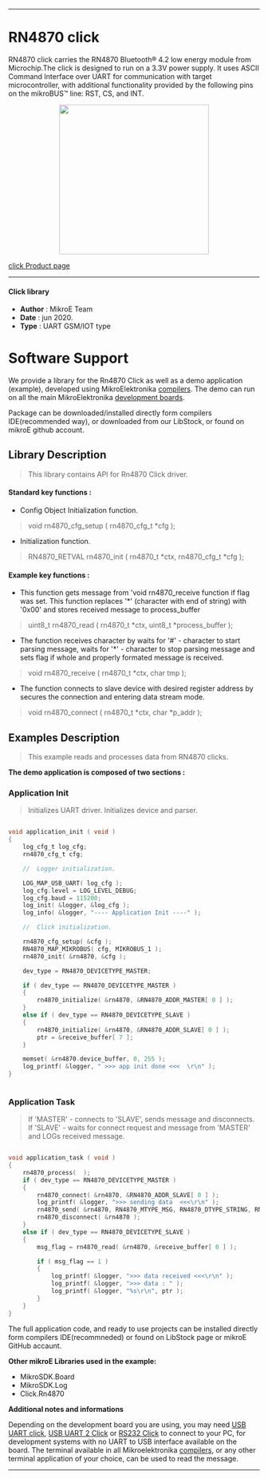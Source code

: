 
---
# RN4870 click

RN4870 click carries the RN4870 Bluetooth® 4.2 low energy module from Microchip.The click is designed to run on a 3.3V power supply. It uses ASCII Command Interface over UART for communication with target microcontroller, with additional functionality provided by the following pins on the mikroBUS™ line: RST, CS, and INT.

<p align="center">
  <img src="https://download.mikroe.com/images/click_for_ide/rn4870_click.png" height=300px>
</p>

[click Product page](https://www.mikroe.com/rn4870-click)

---


#### Click library 

- **Author**        : MikroE Team
- **Date**          : jun 2020.
- **Type**          : UART GSM/IOT type


# Software Support

We provide a library for the Rn4870 Click 
as well as a demo application (example), developed using MikroElektronika 
[compilers](https://shop.mikroe.com/compilers). 
The demo can run on all the main MikroElektronika [development boards](https://shop.mikroe.com/development-boards).

Package can be downloaded/installed directly form compilers IDE(recommended way), or downloaded from our LibStock, or found on mikroE github account. 

## Library Description

> This library contains API for Rn4870 Click driver.

#### Standard key functions :

- Config Object Initialization function.
> void rn4870_cfg_setup ( rn4870_cfg_t *cfg ); 
 
- Initialization function.
> RN4870_RETVAL rn4870_init ( rn4870_t *ctx, rn4870_cfg_t *cfg );


#### Example key functions :

- This function gets message from 'void rn4870_receive function if flag was set. This function replaces '*' (character with end of string) with '0x00' and stores received message to process_buffer
> uint8_t rn4870_read ( rn4870_t *ctx, uint8_t *process_buffer );
 
- The function receives character by waits for '#' - character to start parsing message, waits for '*' - character to stop parsing message and sets flag if whole and properly formated message is received.
> void rn4870_receive ( rn4870_t *ctx, char tmp );

- The function connects to slave device with desired register address by secures the connection and entering data stream mode.
> void rn4870_connect ( rn4870_t *ctx, char *p_addr );

## Examples Description

> This example reads and processes data from RN4870 clicks.

**The demo application is composed of two sections :**

### Application Init 

> Initializes UART driver. Initializes device and parser.

```c

void application_init ( void )
{
    log_cfg_t log_cfg;
    rn4870_cfg_t cfg;

    //  Logger initialization.

    LOG_MAP_USB_UART( log_cfg );
    log_cfg.level = LOG_LEVEL_DEBUG;
    log_cfg.baud = 115200;
    log_init( &logger, &log_cfg );
    log_info( &logger, "---- Application Init ----" );

    //  Click initialization.

    rn4870_cfg_setup( &cfg );
    RN4870_MAP_MIKROBUS( cfg, MIKROBUS_1 );
    rn4870_init( &rn4870, &cfg );

    dev_type = RN4870_DEVICETYPE_MASTER;

    if ( dev_type == RN4870_DEVICETYPE_MASTER )
    {
        rn4870_initialize( &rn4870, &RN4870_ADDR_MASTER[ 0 ] );
    }
    else if ( dev_type == RN4870_DEVICETYPE_SLAVE )
    {
        rn4870_initialize( &rn4870, &RN4870_ADDR_SLAVE[ 0 ] );
        ptr = &receive_buffer[ 7 ];
    }

    memset( &rn4870.device_buffer, 0, 255 );
    log_printf( &logger, " >>> app init done <<<  \r\n" );
}
  
```

### Application Task

> If 'MASTER' - connects to 'SLAVE', sends message and disconnects. If 'SLAVE' - waits for connect request 
> and message from 'MASTER' and LOGs received message.

```c

void application_task ( void )
{
    rn4870_process(  );
    if ( dev_type == RN4870_DEVICETYPE_MASTER )
    {
        rn4870_connect( &rn4870, &RN4870_ADDR_SLAVE[ 0 ] );
        log_printf( &logger, ">>> sending data  <<<\r\n" );
        rn4870_send( &rn4870, RN4870_MTYPE_MSG, RN4870_DTYPE_STRING, RN4870_ID_MASTER, &message_payload[ 0 ] );
        rn4870_disconnect( &rn4870 );
    }
    else if ( dev_type == RN4870_DEVICETYPE_SLAVE )
    {
        msg_flag = rn4870_read( &rn4870, &receive_buffer[ 0 ] );

        if ( msg_flag == 1 )
        {
            log_printf( &logger, ">>> data received <<<\r\n" );
            log_printf( &logger, ">>> data : " );
            log_printf( &logger, "%s\r\n", ptr );     
        }
    }
}  

```

The full application code, and ready to use projects can be  installed directly form compilers IDE(recommneded) or found on LibStock page or mikroE GitHub accaunt.

**Other mikroE Libraries used in the example:** 

- MikroSDK.Board
- MikroSDK.Log
- Click.Rn4870

**Additional notes and informations**

Depending on the development board you are using, you may need 
[USB UART click](https://shop.mikroe.com/usb-uart-click), 
[USB UART 2 Click](https://shop.mikroe.com/usb-uart-2-click) or 
[RS232 Click](https://shop.mikroe.com/rs232-click) to connect to your PC, for 
development systems with no UART to USB interface available on the board. The 
terminal available in all Mikroelektronika 
[compilers](https://shop.mikroe.com/compilers), or any other terminal application 
of your choice, can be used to read the message.



---
